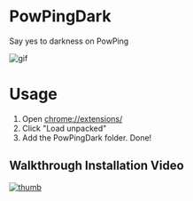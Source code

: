 # PowPingDark

Say yes to darkness on PowPing

![gif](https://media.giphy.com/media/VhK9tEn1uWLUOGvyST/giphy.gif)

# Usage


1. Open [chrome://extensions/](chrome://extensions/)
2. Click "Load unpacked"
3. Add the PowPingDark folder. Done!


## Walkthrough Installation Video

[![thumb](https://i.imgur.com/twvLLHO.jpg)](https://youtu.be/5DhzojcBlCU)

